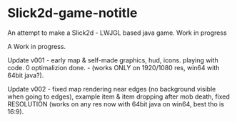 # Slick2d-game-notitle
An attempt to make a Slick2d - LWJGL based java game. Work in progress


A Work in progress.

Update v001 - early map & self-made graphics, hud, icons. playing with code. 0 optimalizion done. - (works ONLY on 1920/1080 res, win64 with 64bit java?).

Update v002 - fixed map rendering near edges (no background visible when going to edges), example item & item dropping after mob death, fixed RESOLUTION (works on any res now with 64bit java on win64, best tho is 16:9).
